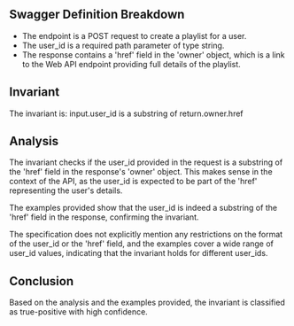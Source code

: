 ## Swagger Definition Breakdown
- The endpoint is a POST request to create a playlist for a user.
- The user_id is a required path parameter of type string.
- The response contains a 'href' field in the 'owner' object, which is a link to the Web API endpoint providing full details of the playlist.

## Invariant
The invariant is: input.user_id is a substring of return.owner.href

## Analysis
The invariant checks if the user_id provided in the request is a substring of the 'href' field in the response's 'owner' object. This makes sense in the context of the API, as the user_id is expected to be part of the 'href' representing the user's details.

The examples provided show that the user_id is indeed a substring of the 'href' field in the response, confirming the invariant.

The specification does not explicitly mention any restrictions on the format of the user_id or the 'href' field, and the examples cover a wide range of user_id values, indicating that the invariant holds for different user_ids.

## Conclusion
Based on the analysis and the examples provided, the invariant is classified as true-positive with high confidence.
